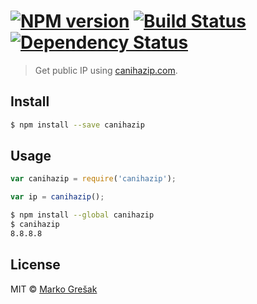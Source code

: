 #  [![NPM version][npm-image]][npm-url] [![Build Status][travis-image]][travis-url] [![Dependency Status][daviddm-image]][daviddm-url]

> Get public IP using [canihazip.com](http://canihazip.com/).


## Install

```sh
$ npm install --save canihazip
```


## Usage

```js
var canihazip = require('canihazip');

var ip = canihazip();
```

```sh
$ npm install --global canihazip
$ canihazip
8.8.8.8
```


## License

MIT © [Marko Grešak](https://gresak.io)


[npm-image]: https://badge.fury.io/js/canihazip.svg
[npm-url]: https://npmjs.org/package/canihazip
[travis-image]: https://travis-ci.org/markogresak/canihazip.svg?branch=master
[travis-url]: https://travis-ci.org/markogresak/canihazip
[daviddm-image]: https://david-dm.org/markogresak/canihazip.svg?theme=shields.io
[daviddm-url]: https://david-dm.org/markogresak/canihazip
